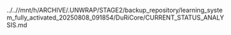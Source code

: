 ../..//mnt/h/ARCHIVE/.UNWRAP/STAGE2/backup_repository/learning_system_fully_activated_20250808_091854/DuRiCore/CURRENT_STATUS_ANALYSIS.md